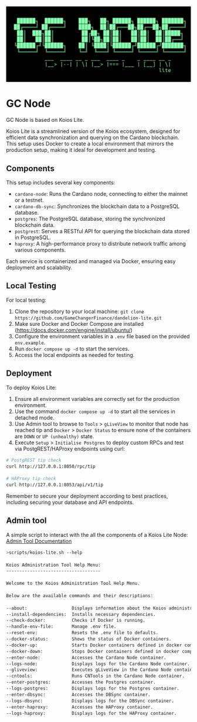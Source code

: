 ![Example Image](images/Koios.png)
# GC Node

GC Node is based on Koios Lite.

Koios Lite is a streamlined version of the Koios ecosystem, designed for efficient data synchronization and querying on the Cardano blockchain. This setup uses Docker to create a local environment that mirrors the production setup, making it ideal for development and testing.

## Components

This setup includes several key components:

- `cardano-node`: Runs the Cardano node, connecting to either the mainnet or a testnet.
- `cardano-db-sync`: Synchronizes the blockchain data to a PostgreSQL database.
- `postgres`: The PostgreSQL database, storing the synchronized blockchain data.
- `postgrest`: Serves a RESTful API for querying the blockchain data stored in PostgreSQL.
- `haproxy`: A high-performance proxy to distribute network traffic among various components.

Each service is containerized and managed via Docker, ensuring easy deployment and scalability.

## Local Testing

For local testing:

1. Clone the repository to your local machine: `git clone https://github.com/GameChangerFinance/dandelion-lite.git`
2. Make sure Docker and Docker Compose are installed (https://docs.docker.com/engine/install/ubuntu/)
3. Configure the environment variables in a `.env` file based on the provided `env.example`.
4. Run `docker compose up -d` to start the services.
5. Access the local endpoints as needed for testing.

## Deployment

To deploy Koios Lite:

1. Ensure all environment variables are correctly set for the production environment.
2. Use the command `docker compose up -d` to start all the services in detached mode.
3. Use Admin tool to browse to `Tools` > `gLiveView` to monitor that node has reached tip and `Docker` > `Docker Status` to ensure none of the containers are `DOWN` or `UP (unhealthy)` state.
4. Execute `Setup` > `Initialise Postgres` to deploy custom RPCs and test via PostgREST/HAProxy endpoints using curl:
```bash
# PostgREST tip check
curl http://127.0.0.1:8050/rpc/tip

# HAProxy tip check
curl http://127.0.0.1:8053/api/v1/tip
```

Remember to secure your deployment according to best practices, including securing your database and API endpoints.


## Admin tool
A simple script to interact with the all the components of a Koios Lite Node:
[Admin Tool Documentation](AdminTool.md)

```bash
>scripts/koios-lite.sh --help

Koios Administration Tool Help Menu:
------------------------------------

Welcome to the Koios Administration Tool Help Menu.

Below are the available commands and their descriptions:

--about: 			     Displays information about the Koios administration tool.
--install-dependencies:  Installs necessary dependencies.
--check-docker: 		 Checks if Docker is running.
--handle-env-file: 		 Manage .env file.
--reset-env: 			 Resets the .env file to defaults.
--docker-status: 		 Shows the status of Docker containers.
--docker-up: 			 Starts Docker containers defined in docker compose.yml.
--docker-down: 			 Stops Docker containers defined in docker compose.yml.
--enter-node: 			 Accesses the Cardano Node container.
--logs-node: 			 Displays logs for the Cardano Node container.
--gliveview: 			 Executes gLiveView in the Cardano Node container.
--cntools: 			     Runs CNTools in the Cardano Node container.
--enter-postgres: 		 Accesses the Postgres container.
--logs-postgres: 		 Displays logs for the Postgres container.
--enter-dbsync: 		 Accesses the DBSync container.
--logs-dbsync: 			 Displays logs for the DBSync container.
--enter-haproxy: 		 Accesses the HAProxy container.
--logs-haproxy: 		 Displays logs for the HAProxy container.
```
